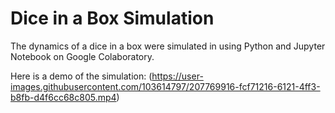 # Dice in a Box Simulation 

The dynamics of a dice in a box were simulated in using Python and Jupyter Notebook on Google Colaboratory. 

Here is a demo of the simulation:
(https://user-images.githubusercontent.com/103614797/207769916-fcf71216-6121-4ff3-b8fb-d4f6cc68c805.mp4)

